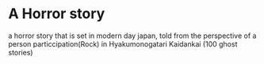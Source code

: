 # A Horror story 
a horror story that is set in modern day japan, told from the perspective of a person particcipation(Rock) in Hyakumonogatari Kaidankai (100 ghost stories)